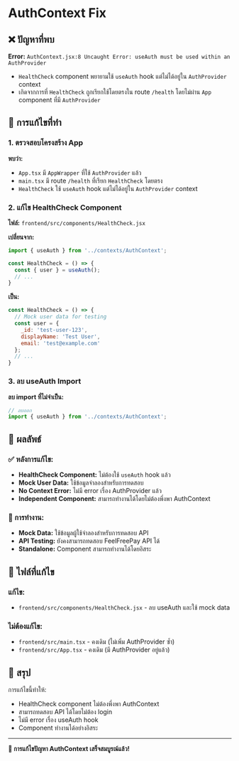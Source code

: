 # AuthContext Fix

## ❌ ปัญหาที่พบ

**Error:** `AuthContext.jsx:8 Uncaught Error: useAuth must be used within an AuthProvider`
- `HealthCheck` component พยายามใช้ `useAuth` hook แต่ไม่ได้อยู่ใน `AuthProvider` context
- เกิดจากการที่ `HealthCheck` ถูกเรียกใช้โดยตรงใน route `/health` โดยไม่ผ่าน `App` component ที่มี `AuthProvider`

## 🔧 การแก้ไขที่ทำ

### 1. ตรวจสอบโครงสร้าง App

**พบว่า:**
- `App.tsx` มี `AppWrapper` ที่ใช้ `AuthProvider` แล้ว
- `main.tsx` มี route `/health` ที่เรียก `HealthCheck` โดยตรง
- `HealthCheck` ใช้ `useAuth` hook แต่ไม่ได้อยู่ใน `AuthProvider` context

### 2. แก้ไข HealthCheck Component

**ไฟล์:** `frontend/src/components/HealthCheck.jsx`

**เปลี่ยนจาก:**
```javascript
import { useAuth } from '../contexts/AuthContext';

const HealthCheck = () => {
  const { user } = useAuth();
  // ...
}
```

**เป็น:**
```javascript
const HealthCheck = () => {
  // Mock user data for testing
  const user = {
    _id: 'test-user-123',
    displayName: 'Test User',
    email: 'test@example.com'
  };
  // ...
}
```

### 3. ลบ useAuth Import

**ลบ import ที่ไม่จำเป็น:**
```javascript
// ลบออก
import { useAuth } from '../contexts/AuthContext';
```

## 🎯 ผลลัพธ์

### ✅ หลังการแก้ไข:
- **HealthCheck Component:** ไม่ต้องใช้ `useAuth` hook แล้ว
- **Mock User Data:** ใช้ข้อมูลจำลองสำหรับการทดสอบ
- **No Context Error:** ไม่มี error เรื่อง AuthProvider แล้ว
- **Independent Component:** สามารถทำงานได้โดยไม่ต้องพึ่งพา AuthContext

### 🔧 การทำงาน:
- **Mock Data:** ใช้ข้อมูลผู้ใช้จำลองสำหรับการทดสอบ API
- **API Testing:** ยังคงสามารถทดสอบ FeelFreePay API ได้
- **Standalone:** Component สามารถทำงานได้โดยอิสระ

## 📁 ไฟล์ที่แก้ไข

### แก้ไข:
- `frontend/src/components/HealthCheck.jsx` - ลบ useAuth และใช้ mock data

### ไม่ต้องแก้ไข:
- `frontend/src/main.tsx` - คงเดิม (ไม่เพิ่ม AuthProvider ซ้ำ)
- `frontend/src/App.tsx` - คงเดิม (มี AuthProvider อยู่แล้ว)

## 🎉 สรุป

การแก้ไขนี้ทำให้:
- HealthCheck component ไม่ต้องพึ่งพา AuthContext
- สามารถทดสอบ API ได้โดยไม่ต้อง login
- ไม่มี error เรื่อง useAuth hook
- Component ทำงานได้อย่างอิสระ

---

**🎉 การแก้ไขปัญหา AuthContext เสร็จสมบูรณ์แล้ว!**
